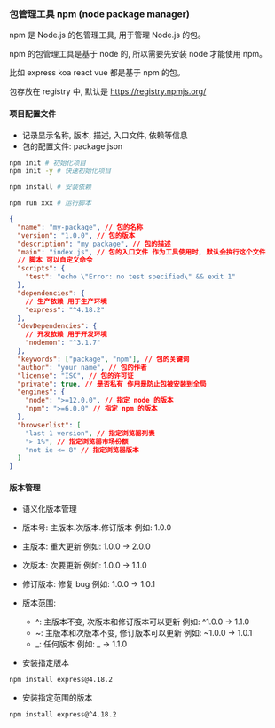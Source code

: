 ### 包管理工具 npm (node package manager)

npm 是 Node.js 的包管理工具, 用于管理 Node.js 的包。

npm 的包管理工具是基于 node 的, 所以需要先安装 node 才能使用 npm。

比如 express koa react vue 都是基于 npm 的包。

包存放在 registry 中, 默认是 https://registry.npmjs.org/

#### 项目配置文件

- 记录显示名称, 版本, 描述, 入口文件, 依赖等信息
- 包的配置文件: package.json

```bash
npm init # 初始化项目
npm init -y # 快速初始化项目

npm install # 安装依赖

npm run xxx # 运行脚本
```

```json
{
  "name": "my-package", // 包的名称
  "version": "1.0.0", // 包的版本
  "description": "my package", // 包的描述
  "main": "index.js", // 包的入口文件 作为工具使用时, 默认会执行这个文件
  // 脚本 可以自定义命令
  "scripts": {
    "test": "echo \"Error: no test specified\" && exit 1"
  },
  "dependencies": {
    // 生产依赖 用于生产环境
    "express": "^4.18.2"
  },
  "devDependencies": {
    // 开发依赖 用于开发环境
    "nodemon": "^3.1.7"
  },
  "keywords": ["package", "npm"], // 包的关键词
  "author": "your name", // 包的作者
  "license": "ISC", // 包的许可证
  "private": true, // 是否私有 作用是防止包被安装到全局
  "engines": {
    "node": ">=12.0.0", // 指定 node 的版本
    "npm": ">=6.0.0" // 指定 npm 的版本
  },
  "browserlist": [
    "last 1 version", // 指定浏览器列表
    "> 1%", // 指定浏览器市场份额
    "not ie <= 8" // 指定浏览器版本
  ]
}
```

#### 版本管理

- 语义化版本管理
- 版本号: 主版本.次版本.修订版本 例如: 1.0.0
- 主版本: 重大更新 例如: 1.0.0 -> 2.0.0
- 次版本: 次要更新 例如: 1.0.0 -> 1.1.0
- 修订版本: 修复 bug 例如: 1.0.0 -> 1.0.1

- 版本范围:

  - ^: 主版本不变, 次版本和修订版本可以更新 例如: ^1.0.0 -> 1.1.0
  - ~: 主版本和次版本不变, 修订版本可以更新 例如: ~1.0.0 -> 1.0.1
  - _: 任何版本 例如: _ -> 1.1.0

- 安装指定版本

```bash
npm install express@4.18.2
```

- 安装指定范围的版本

```bash
npm install express@^4.18.2
```
